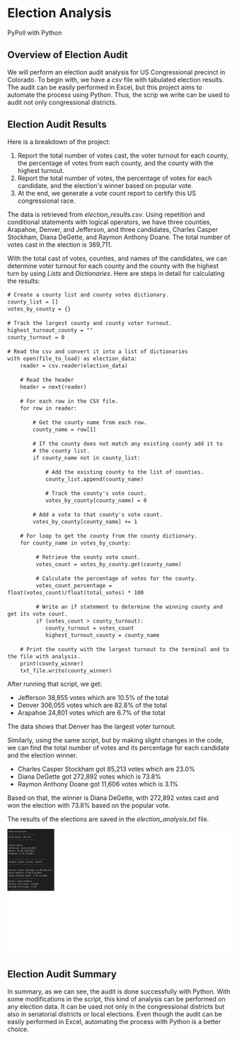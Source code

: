 # Election Analysis
PyPoll with Python

## Overview of Election Audit 

We will perform an election audit analysis for US Congressional precinct in Colorado. To begin with, we have a *csv* file with tabulated election results. The audit can be easily performed in Excel, but this project aims to automate the process using Python. Thus, the scrip we write can be used to audit not only congressional districts. 

## Election Audit Results

Here is a breakdown of the project:
1. Report the total number of votes cast, the voter turnout for each county, the percentage of votes from each county, and the county with the highest turnout.
2. Report the total number of votes, the percentage of votes for each candidate, and the election's winner based on popular vote. 
3. At the end, we generate a vote count report to certify this US congressional race. 

The data is retrieved from *election_results.csv*. Using repetition and conditional statements with logical operators, we have three counties, Arapahoe, Denver, and Jefferson, and three candidates, Charles Casper Stockham, Diana DeGette, and Raymon Anthony Doane. 
The total number of votes cast in the election is 369,711. 

With the total cast of votes, counties, and names of the candidates, we can determine voter turnout for each county and the county with the highest turn by using *Lists* and *Dictionaries*. Here are steps in detail for calculating the results:


```
# Create a county list and county votes dictionary.
county_list = []
votes_by_county = {}

# Track the largest county and county voter turnout.
highest_turnout_county = ""
county_turnout = 0

# Read the csv and convert it into a list of dictionaries
with open(file_to_load) as election_data:
    reader = csv.reader(election_data)

    # Read the header
    header = next(reader)

    # For each row in the CSV file.
    for row in reader:

        # Get the county name from each row.
        county_name = row[1]

        # If the county does not match any existing county add it to
        # the county list.
        if county_name not in county_list:

            # Add the existing county to the list of counties.
            county_list.append(county_name)

            # Track the county's vote count.
            votes_by_county[county_name] = 0

        # Add a vote to that county's vote count.
        votes_by_county[county_name] += 1

    # For loop to get the county from the county dictionary.
    for county_name in votes_by_county:

         # Retrieve the county vote count.
         votes_count = votes_by_county.get(county_name)

         # Calculate the percentage of votes for the county.
         votes_count_percentage = float(votes_count)/float(total_votes) * 100
               
         # Write an if statement to determine the winning county and get its vote count.
         if (votes_count > county_turnout):
            county_turnout = votes_count
            highest_turnout_county = county_name

    # Print the county with the largest turnout to the terminal and to the file with analysis.
    print(county_winner)
    txt_file.write(county_winner)

```


After running that script, we get:
   - Jefferson 38,855 votes which are 10.5% of the total
   - Denver 306,055 votes which are 82.8% of the total 
   - Arapahoe 24,801 votes which are 6.7% of the total
  
The data shows that Denver has the largest voter turnout.

Similarly, using the same script, but by making slight changes in the code, we can find the total number of votes and its percentage for each candidate and the election winner. 

   - Charles Casper Stockham got 85,213 votes which are 23.0%  
   - Diana DeGette got 272,892 votes which is 73.8%
   - Raymon Anthony Doane got 11,606 votes which is 3.1%  

Based on that, the winner is Diana DeGette, with 272,892 votes cast and won the election with 73.8% based on the popular vote.

The results of the elections are saved in the *election_analysis.txt* file.

![Election_Results.png](https://github.com/NadzeyaAudzeichuk/election-analysis/blob/main/Resources/Election_Results.png)

## Election Audit Summary

In summary, as we can see, the audit is done successfully with Python. With some modifications in the script, this kind of analysis can be performed on any election data. It can be used not only in the congressional districts but also in senatorial districts or local elections. Even though the audit can be easily performed in Excel, automating the process with Python is a better choice.
